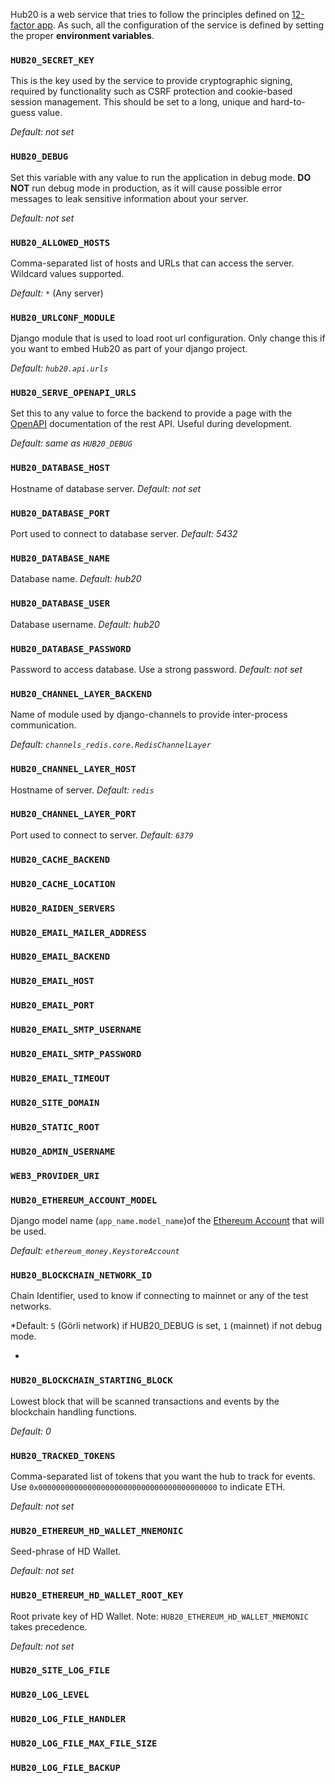 Hub20 is a web service that tries to follow the principles defined on
[12-factor app](https://12factor.net/). As such, all the configuration
of the service is defined by setting the proper **environment
variables**.


### `HUB20_SECRET_KEY`

This is the key used by the service to provide cryptographic signing,
required by functionality such as CSRF protection and cookie-based
session management. This should be set to a long, unique and
hard-to-guess value.

*Default: not set*

### `HUB20_DEBUG`

Set this variable with any value to run the application in debug mode.
**DO NOT** run debug mode in production, as it will cause possible
error messages to leak sensitive information about your server.

*Default: not set*

### `HUB20_ALLOWED_HOSTS`

Comma-separated list of hosts and URLs that can access the server. Wildcard values supported.

*Default: `*`* (Any server)

### `HUB20_URLCONF_MODULE`

Django module that is used to load root url configuration. Only change
this if you want to embed Hub20 as part of your django project.

*Default: `hub20.api.urls`*


### `HUB20_SERVE_OPENAPI_URLS`

Set this to any value to force the backend to provide a page with the
[OpenAPI](https://swagger.io/) documentation of the rest API. Useful
during development.

*Default: same as `HUB20_DEBUG`*

### `HUB20_DATABASE_HOST`

Hostname of database server. *Default: not set*

### `HUB20_DATABASE_PORT`

Port used to connect to database server. *Default: 5432*

### `HUB20_DATABASE_NAME`

Database name. *Default: hub20*

### `HUB20_DATABASE_USER`

Database username. *Default: hub20*

### `HUB20_DATABASE_PASSWORD`

Password to access database. Use a strong password. *Default: not set*

### `HUB20_CHANNEL_LAYER_BACKEND`

Name of module used by django-channels to provide inter-process communication.

*Default: `channels_redis.core.RedisChannelLayer`*

### `HUB20_CHANNEL_LAYER_HOST`

Hostname of server. *Default: `redis`*


### `HUB20_CHANNEL_LAYER_PORT`

Port used to connect to server. *Default: `6379`*

### `HUB20_CACHE_BACKEND`
### `HUB20_CACHE_LOCATION`
### `HUB20_RAIDEN_SERVERS`
### `HUB20_EMAIL_MAILER_ADDRESS`
### `HUB20_EMAIL_BACKEND`
### `HUB20_EMAIL_HOST`
### `HUB20_EMAIL_PORT`
### `HUB20_EMAIL_SMTP_USERNAME`
### `HUB20_EMAIL_SMTP_PASSWORD`
### `HUB20_EMAIL_TIMEOUT`
### `HUB20_SITE_DOMAIN`
### `HUB20_STATIC_ROOT`
### `HUB20_ADMIN_USERNAME`
### `WEB3_PROVIDER_URI`
### `HUB20_ETHEREUM_ACCOUNT_MODEL`

Django model name (`app_name.model_name`)of the [Ethereum Account](./wallets.md)
that will be used.

*Default: `ethereum_money.KeystoreAccount`*

### `HUB20_BLOCKCHAIN_NETWORK_ID`

Chain Identifier, used to know if connecting to mainnet or any of the test networks.

*Default: `5` (Görli network) if HUB20_DEBUG is set, `1` (mainnet) if not debug mode.

 -
### `HUB20_BLOCKCHAIN_STARTING_BLOCK`

Lowest block that will be scanned transactions and events by the blockchain handling functions.

*Default: 0*


### `HUB20_TRACKED_TOKENS`

Comma-separated list of tokens that you want the hub to track for
events. Use `0x0000000000000000000000000000000000000000` to indicate
ETH.

*Default: not set*

### `HUB20_ETHEREUM_HD_WALLET_MNEMONIC`

Seed-phrase of HD Wallet.

*Default: not set*

### `HUB20_ETHEREUM_HD_WALLET_ROOT_KEY`

Root private key of HD Wallet. Note: `HUB20_ETHEREUM_HD_WALLET_MNEMONIC` takes precedence.

*Default: not set*

### `HUB20_SITE_LOG_FILE`
### `HUB20_LOG_LEVEL`
### `HUB20_LOG_FILE_HANDLER`
### `HUB20_LOG_FILE_MAX_FILE_SIZE`
### `HUB20_LOG_FILE_BACKUP`
